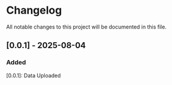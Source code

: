 # Changelog

All notable changes to this project will be documented in this file.

## [0.0.1] - 2025-08-04

### Added

[0.0.1]: Data Uploaded
